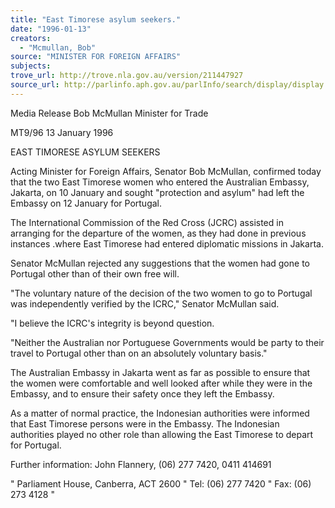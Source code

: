 ```yaml
---
title: "East Timorese asylum seekers."
date: "1996-01-13"
creators:
  - "Mcmullan, Bob"
source: "MINISTER FOR FOREIGN AFFAIRS"
subjects:
trove_url: http://trove.nla.gov.au/version/211447927
source_url: http://parlinfo.aph.gov.au/parlInfo/search/display/display.w3p;query=Id%3A%22media/pressrel/4VO20%22
---
```


  Media Release  Bob McMullan Minister for Trade 

  MT9/96 13 January 1996 

  EAST TIMORESE ASYLUM SEEKERS 

  Acting Minister for Foreign Affairs, Senator Bob McMullan, confirmed today that the two  East Timorese women who entered the Australian Embassy, Jakarta, on 10 January and  sought "protection and asylum" had left the Embassy on 12 January for Portugal. 

  The International Commission of the Red Cross (JCRC) assisted in arranging for the  departure of the women, as they had done in previous instances .where East Timorese had  entered diplomatic missions in Jakarta. 

  Senator McMullan rejected any suggestions that the women had gone to Portugal other than  of their own free will. 

  "The voluntary nature of the decision of the two women to go to Portugal was independently  verified by the ICRC," Senator McMullan said. 

  "I believe the ICRC's integrity is beyond question. 

  "Neither the Australian nor Portuguese Governments would be party to their travel to  Portugal other than on an absolutely voluntary basis." 

  The Australian Embassy in Jakarta went as far as possible to ensure that the women were  comfortable and well looked after while they were in the Embassy, and to ensure their safety  once they left the Embassy. 

  As a matter of normal practice, the Indonesian authorities were informed that East Timorese  persons were in the Embassy. The Indonesian authorities played no other role than allowing  the East Timorese to depart for Portugal. 

  Further information: John Flannery, (06) 277 7420, 0411 414691 

   " Parliament House, Canberra, ACT 2600  " Tel: (06) 277 7420  " Fax: (06) 273 4128  " 

